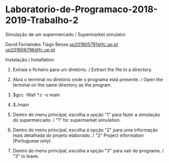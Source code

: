 # Laboratorio-de-Programaco-2018-2019-Trabalho-2
Simulação de um supermercado / Supermarket simulator

David Fernandes             Tiago Bessa
up201605791@fc.up.pt	      up201606796@fc.up.pt

Instalação / Installation:

1) Extraia o ficheiro para um diretório. / Extract the file to a directory.

2) Abra o terminal no diretório onde o programa está presente. / Open the terminal on the same directory as the program.

3) $gcc -Wall *.c -o main

4) $./main

5) Dentro do menu principal, escolha a opção "1" para fazer a simulação do supermercado. / "1" for supermarket simulation.

6) Dentro do menu principal, escolha a opção "2" para uma informação mais detalhada do projeto elaborado. / "2" Project information (Portuguese only)

7) Dentro do menu principal, escolha a opção "3" para sair do programa. / "3" to leave.
